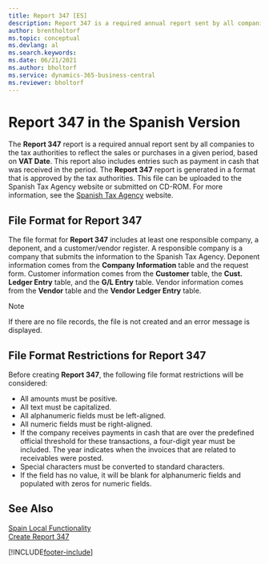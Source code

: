 ```yaml
---
title: Report 347 [ES]
description: Report 347 is a required annual report sent by all companies to the tax authorities to reflect the sales or purchases in a given period. 
author: brentholtorf
ms.topic: conceptual
ms.devlang: al
ms.search.keywords:
ms.date: 06/21/2021
ms.author: bholtorf
ms.service: dynamics-365-business-central
ms.reviewer: bholtorf
---
```

# Report 347 in the Spanish Version
The **Report 347** report is a required annual report sent by all companies to the tax authorities to reflect the sales or purchases in a given period, based on **VAT Date**. This report also includes entries such as payment in cash that was received in the period. The **Report 347** report is generated in a format that is approved by the tax authorities. This file can be uploaded to the Spanish Tax Agency website or submitted on CD-ROM. For more information, see the [Spanish Tax Agency](https://www.agenciatributaria.es/AEAT.internet/en_gb/Inicio.shtml) website.  

## File Format for Report 347  
The file format for **Report 347** includes at least one responsible company, a deponent, and a customer/vendor register. A responsible company is a company that submits the information to the Spanish Tax Agency. Deponent information comes from the **Company Information** table and the request form. Customer information comes from the **Customer** table, the **Cust. Ledger Entry** table, and the **G/L Entry** table. Vendor information comes from the **Vendor** table and the **Vendor Ledger Entry** table.  

> [!NOTE]  
>  If there are no file records, the file is not created and an error message is displayed.  

## File Format Restrictions for Report 347  
Before creating **Report 347**, the following file format restrictions will be considered:  

- All amounts must be positive.  
- All text must be capitalized.  
- All alphanumeric fields must be left-aligned.  
- All numeric fields must be right-aligned.  
- If the company receives payments in cash that are over the predefined official threshold for these transactions, a four-digit year must be included. The year indicates when the invoices that are related to receivables were posted.  
- Special characters must be converted to standard characters.  
- If the field has no value, it will be blank for alphanumeric fields and populated with zeros for numeric fields.  

## See Also  
 [Spain Local Functionality](spain-local-functionality.md)   
 [Create Report 347](how-to-create-report-347.md)


[!INCLUDE[footer-include](../../includes/footer-banner.md)]
